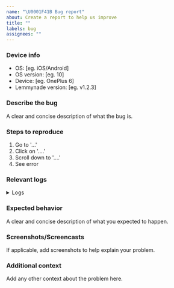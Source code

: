 ```yaml
---
name: "\U0001F41B Bug report"
about: Create a report to help us improve
title: ""
labels: bug
assignees: ""
---
```


### Device info

- OS: [eg. iOS/Android]
- OS version: [eg. 10]
- Device: [eg. OnePlus 6]
- Lemmynade version: [eg. v1.2.3]

### Describe the bug

A clear and concise description of what the bug is.

### Steps to reproduce

1. Go to '...'
2. Click on '....'
3. Scroll down to '....'
4. See error

### Relevant logs

<details>
  <summary>Logs</summary>
  
  Paste your logs here. Logs can be found in lemmynade: settings > about lemmynade > logs.
</details>

### Expected behavior

A clear and concise description of what you expected to happen.

### Screenshots/Screencasts

If applicable, add screenshots to help explain your problem.

### Additional context

Add any other context about the problem here.
